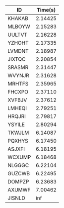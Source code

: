 |ID|Time(s)|
|-|-|
|KHAKAB|2.14425|
|MLBOYW|2.15283|
|UULTVT|2.16228|
|YZHOHT|2.17335|
|LVMDNT|2.18987|
|JIXTQC|2.20854|
|SRASMR|2.31447|
|WVYNJR|2.31628|
|MRHTFS|2.35965|
|FHCXPO|2.37110|
|XVFBJV|2.37612|
|LMHEQI|2.79251|
|HRQJRI|2.79817|
|YSYILE|2.80294|
|TKWJLM|6.14087|
|PQXHYS|6.17450|
|ASJXFI|6.18195|
|WCXUMP|6.18468|
|NLGGGC|6.22104|
|GUZCWB|6.22495|
|DOMPZP|6.23683|
|AXUMWF|7.00462|
|JISNLD|inf|
